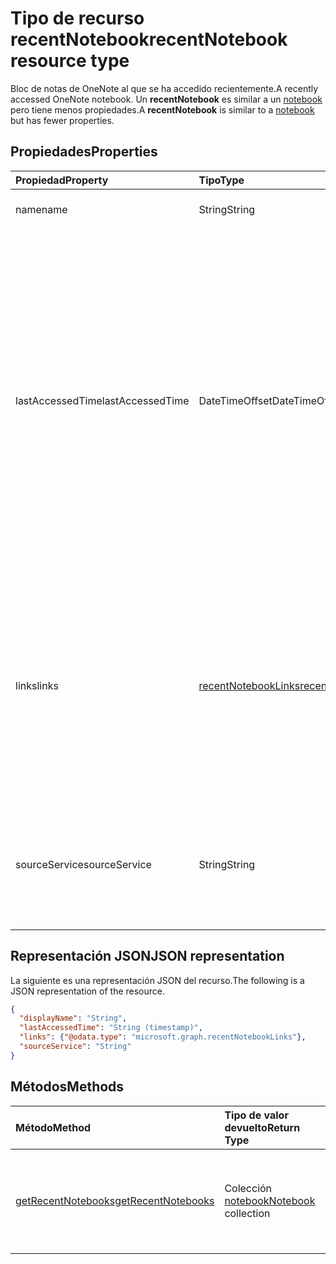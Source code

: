# <a name="recentnotebook-resource-type"></a><span data-ttu-id="af0be-101">Tipo de recurso recentNotebook</span><span class="sxs-lookup"><span data-stu-id="af0be-101">recentNotebook resource type</span></span>

<span data-ttu-id="af0be-102">Bloc de notas de OneNote al que se ha accedido recientemente.</span><span class="sxs-lookup"><span data-stu-id="af0be-102">A recently accessed OneNote notebook.</span></span> <span data-ttu-id="af0be-103">Un **recentNotebook** es similar a un [notebook](notebook.md) pero tiene menos propiedades.</span><span class="sxs-lookup"><span data-stu-id="af0be-103">A **recentNotebook** is similar to a [notebook](notebook.md) but has fewer properties.</span></span>

## <a name="properties"></a><span data-ttu-id="af0be-104">Propiedades</span><span class="sxs-lookup"><span data-stu-id="af0be-104">Properties</span></span>
| <span data-ttu-id="af0be-105">Propiedad</span><span class="sxs-lookup"><span data-stu-id="af0be-105">Property</span></span>     | <span data-ttu-id="af0be-106">Tipo</span><span class="sxs-lookup"><span data-stu-id="af0be-106">Type</span></span>   |<span data-ttu-id="af0be-107">Descripción</span><span class="sxs-lookup"><span data-stu-id="af0be-107">Description</span></span>|
|:---------------|:--------|:----------|
|<span data-ttu-id="af0be-108">name</span><span class="sxs-lookup"><span data-stu-id="af0be-108">name</span></span>|<span data-ttu-id="af0be-109">String</span><span class="sxs-lookup"><span data-stu-id="af0be-109">String</span></span>|<span data-ttu-id="af0be-110">Nombre del bloc de notas.</span><span class="sxs-lookup"><span data-stu-id="af0be-110">The name of the notebook.</span></span>|
|<span data-ttu-id="af0be-111">lastAccessedTime</span><span class="sxs-lookup"><span data-stu-id="af0be-111">lastAccessedTime</span></span>|<span data-ttu-id="af0be-112">DateTimeOffset</span><span class="sxs-lookup"><span data-stu-id="af0be-112">DateTimeOffset</span></span>|<span data-ttu-id="af0be-113">La fecha y la hora en que se modificó por última vez el bloc de notas.</span><span class="sxs-lookup"><span data-stu-id="af0be-113">The date and time when the notebook was last modified.</span></span> <span data-ttu-id="af0be-114">La marca de tiempo representa la información de fecha y hora con el formato ISO 8601 y siempre pertenece a la zona horaria UTC.</span><span class="sxs-lookup"><span data-stu-id="af0be-114">The timestamp represents date and time information using ISO 8601 format and is always in UTC time.</span></span> <span data-ttu-id="af0be-115">Por ejemplo, medianoche en la zona horaria UTC del 1 de enero de 2014 sería así: `'2014-01-01T00:00:00Z'`.</span><span class="sxs-lookup"><span data-stu-id="af0be-115">For example, midnight UTC on Jan 1, 2014 would look like this: `'2014-01-01T00:00:00Z'`.</span></span> <span data-ttu-id="af0be-116">Solo lectura.</span><span class="sxs-lookup"><span data-stu-id="af0be-116">Read-only.</span></span>|
|<span data-ttu-id="af0be-117">links</span><span class="sxs-lookup"><span data-stu-id="af0be-117">links</span></span>|[<span data-ttu-id="af0be-118">recentNotebookLinks</span><span class="sxs-lookup"><span data-stu-id="af0be-118">recentNotebookLinks</span></span>](recentnotebooklinks.md)|<span data-ttu-id="af0be-119">Vínculos para abrir el bloc de notas.</span><span class="sxs-lookup"><span data-stu-id="af0be-119">Links for opening the notebook.</span></span> <span data-ttu-id="af0be-120">El vínculo `oneNoteClientURL` abre el bloc de notas en el cliente de OneNote si está instalado.</span><span class="sxs-lookup"><span data-stu-id="af0be-120">The `oneNoteClientURL` link opens the notebook in the OneNote native client if it's installed.</span></span> <span data-ttu-id="af0be-121">El vínculo `oneNoteWebURL` abre el bloc de notas en OneNote Online.</span><span class="sxs-lookup"><span data-stu-id="af0be-121">The `oneNoteWebURL` link opens the notebook in OneNote Online.</span></span>|
|<span data-ttu-id="af0be-122">sourceService</span><span class="sxs-lookup"><span data-stu-id="af0be-122">sourceService</span></span>|<span data-ttu-id="af0be-123">String</span><span class="sxs-lookup"><span data-stu-id="af0be-123">String</span></span>|<span data-ttu-id="af0be-124">Almacén de back-end donde reside el Bloc de notas, `OneDriveForBusiness` o `OneDrive`.</span><span class="sxs-lookup"><span data-stu-id="af0be-124">The backend store where the Notebook resides, either `OneDriveForBusiness` or `OneDrive`.</span></span>|

## <a name="json-representation"></a><span data-ttu-id="af0be-125">Representación JSON</span><span class="sxs-lookup"><span data-stu-id="af0be-125">JSON representation</span></span>

<span data-ttu-id="af0be-126">La siguiente es una representación JSON del recurso.</span><span class="sxs-lookup"><span data-stu-id="af0be-126">The following is a JSON representation of the resource.</span></span>

<!-- {
  "blockType": "resource",
  "optionalProperties": [

  ],
  "@odata.type": "microsoft.graph.recentNotebook"
}-->

```json
{
  "displayName": "String",
  "lastAccessedTime": "String (timestamp)",
  "links": {"@odata.type": "microsoft.graph.recentNotebookLinks"},
  "sourceService": "String"
}

```

## <a name="methods"></a><span data-ttu-id="af0be-127">Métodos</span><span class="sxs-lookup"><span data-stu-id="af0be-127">Methods</span></span>

| <span data-ttu-id="af0be-128">Método</span><span class="sxs-lookup"><span data-stu-id="af0be-128">Method</span></span>           | <span data-ttu-id="af0be-129">Tipo de valor devuelto</span><span class="sxs-lookup"><span data-stu-id="af0be-129">Return Type</span></span>    |<span data-ttu-id="af0be-130">Descripción</span><span class="sxs-lookup"><span data-stu-id="af0be-130">Description</span></span>|
|:---------------|:--------|:----------|
|[<span data-ttu-id="af0be-131">getRecentNotebooks</span><span class="sxs-lookup"><span data-stu-id="af0be-131">getRecentNotebooks</span></span>](../api/notebook_getrecentnotebooks.md) | <span data-ttu-id="af0be-132">Colección [notebook](notebook.md)</span><span class="sxs-lookup"><span data-stu-id="af0be-132">[Notebook](notebook.md) collection</span></span> | <span data-ttu-id="af0be-133">Obtener una colección de los blocs de notas a los que el usuario ha accedido más recientemente.</span><span class="sxs-lookup"><span data-stu-id="af0be-133">Get a collection of the most recently accessed notebooks for the user.</span></span> |

